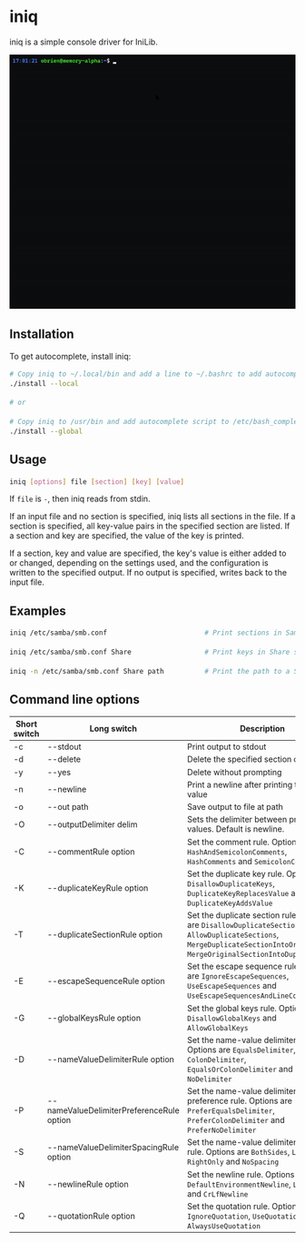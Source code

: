 # iniq

iniq is a simple console driver for IniLib.

![autocomplete](https://github.com/marriola/IniLib/raw/master/ConsoleDriver/autocomplete.gif)

## Installation

To get autocomplete, install iniq:

```bash
# Copy iniq to ~/.local/bin and add a line to ~/.bashrc to add autocomplete
./install --local

# or

# Copy iniq to /usr/bin and add autocomplete script to /etc/bash_completion.d
./install --global
```

## Usage

```sh
iniq [options] file [section] [key] [value]
```

If `file` is `-`, then iniq reads from stdin.

If an input file and no section is specified, iniq lists all sections in the file. If a section is specified, all key-value pairs in the specified section are listed. If a section and key are specified, the value of the key is printed.

If a section, key and value are specified, the key's value is either added to or changed, depending on the settings used, and the configuration is written to the specified output. If no output is specified, writes back to the input file.

## Examples

```sh
iniq /etc/samba/smb.conf                        # Print sections in Samba config

iniq /etc/samba/smb.conf Share                  # Print keys in Share section

iniq -n /etc/samba/smb.conf Share path          # Print the path to a Samba share
```

## Command line options

| Short switch | Long switch                               | Description                                                                                                                                                                    |
| ------------ | ----------------------------------------- | ------------------------------------------------------------------------------------------------------------------------------------------------------------------------------ |
| -c           | --stdout                                  | Print output to stdout                                                                                                                                                         |
| -d           | --delete                                  | Delete the specified section or key                                                                                                                                            |
| -y           | --yes                                     | Delete without prompting                                                                                                                                                       |
| -n           | --newline                                 | Print a newline after printing the key value                                                                                                                                   |
| -o           | --out path                                | Save output to file at path                                                                                                                                                    |
| -O           | --outputDelimiter delim                   | Sets the delimiter between printed key values. Default is newline.                                                                                                             |
| -C           | --commentRule option                      | Set the comment rule. Options are `HashAndSemicolonComments`, `HashComments` and `SemicolonComments`                                                                           |
| -K           | --duplicateKeyRule option                 | Set the duplicate key rule. Options are `DisallowDuplicateKeys`, `DuplicateKeyReplacesValue` and `DuplicateKeyAddsValue`                                                       |
| -T           | --duplicateSectionRule option             | Set the duplicate section rule. Options are `DisallowDuplicateSections`, `AllowDuplicateSections`, `MergeDuplicateSectionIntoOriginal` and `MergeOriginalSectionIntoDuplicate` |
| -E           | --escapeSequenceRule option               | Set the escape sequence rule. Options are `IgnoreEscapeSequences`, `UseEscapeSequences` and `UseEscapeSequencesAndLineContinuation`                                            |
| -G           | --globalKeysRule option                   | Set the global keys rule. Options are `DisallowGlobalKeys` and `AllowGlobalKeys`                                                                                               |
| -D           | --nameValueDelimiterRule option           | Set the name-value delimiter rule. Options are `EqualsDelimiter`, `ColonDelimiter`, `EqualsOrColonDelimiter` and `NoDelimiter`                                                 |
| -P           | --nameValueDelimiterPreferenceRule option | Set the name-value delimiter preference rule. Options are `PreferEqualsDelimiter`, `PreferColonDelimiter` and `PreferNoDelimiter`                                              |
| -S           | --nameValueDelimiterSpacingRule option    | Set the name-value delimiter spacing rule. Options are `BothSides`, `LeftOnly`, `RightOnly` and `NoSpacing`                                                                    |
| -N           | --newlineRule option                      | Set the newline rule. Options are `DefaultEnvironmentNewline`, `LfNewLine` and `CrLfNewline`                                                                                   |
| -Q           | --quotationRule option                    | Set the quotation rule. Options are `IgnoreQuotation`, `UseQuotation` and `AlwaysUseQuotation`                                                                                 |
